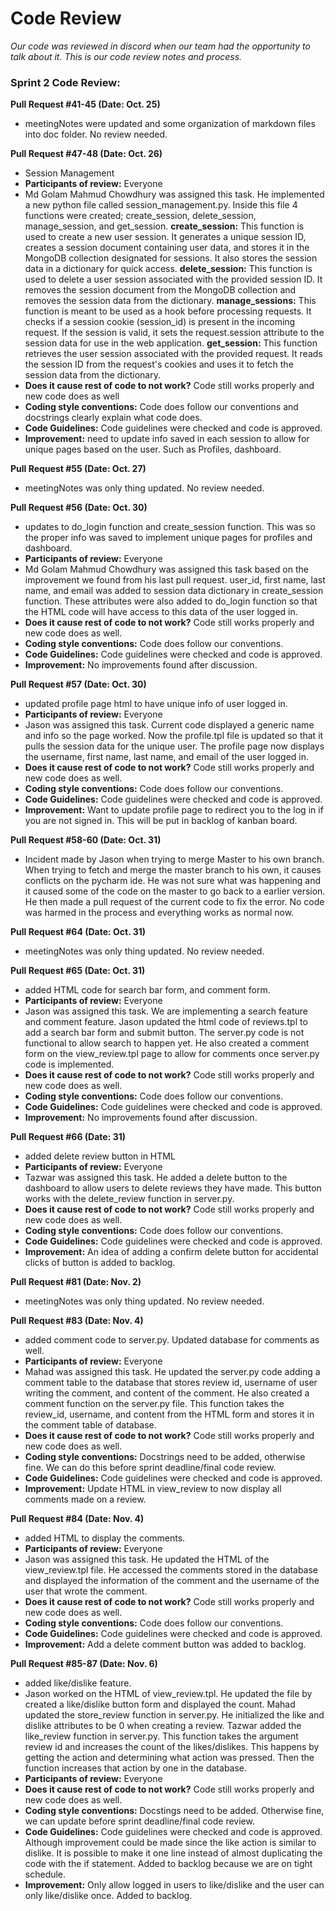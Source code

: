 # Code Review

_Our code was reviewed in discord when our team had the opportunity to talk about it. This is our code review notes and process._

### Sprint 2 Code Review:

__Pull Request #41-45 (Date: Oct. 25)__
* meetingNotes were updated and some organization of markdown files into doc folder. No review needed.

__Pull Request #47-48 (Date: Oct. 26)__
* Session Management
* __Participants of review:__ Everyone
* Md Golam Mahmud Chowdhury was assigned this task. He implemented a new python file called session_management.py. Inside this file 4 functions were created; create_session, delete_session, manage_session, and get_session.
__create_session:__ This function is used to create a new user session. It generates a unique session ID, creates a session document containing user data, and stores it in the MongoDB collection designated for sessions. It also stores the session data in a dictionary for quick access.
__delete_session:__ This function is used to delete a user session associated with the provided session ID. It removes the session document from the MongoDB collection and removes the session data from the dictionary.
__manage_sessions:__ This function is meant to be used as a hook before processing requests. It checks if a session cookie (session_id) is present in the incoming request. If the session is valid, it sets the request.session attribute to the session data for use in the web application.
__get_session:__ This function retrieves the user session associated with the provided request. It reads the session ID from the request's cookies and uses it to fetch the session data from the dictionary.
* __Does it cause rest of code to not work?__ Code still works properly and new code does as well
* __Coding style conventions:__ Code does follow our conventions and docstrings clearly explain what code does.
* __Code Guidelines:__ Code guidelines were checked and code is approved.
* __Improvement:__ need to update info saved in each session to allow for unique pages based on the user. Such as Profiles, dashboard.

__Pull Request #55 (Date: Oct. 27)__
* meetingNotes was only thing updated. No review needed.

__Pull Request #56 (Date: Oct. 30)__
* updates to do_login function and create_session function. This was so the proper info was saved to implement unique pages for profiles and dashboard.
* __Participants of review:__ Everyone
* Md Golam Mahmud Chowdhury was assigned this task based on the improvement we found from his last pull request. user_id, first name, last name, and email was added to session data dictionary in create_session function. These attributes were also added to do_login function so that the HTML code will have access to this data of the user logged in.
* __Does it cause rest of code to not work?__ Code still works properly and new code does as well.
* __Coding style conventions:__ Code does follow our conventions.
* __Code Guidelines:__ Code guidelines were checked and code is approved.
* __Improvement:__ No improvements found after discussion.

__Pull Request #57 (Date: Oct. 30)__
* updated profile page html to have unique info of user logged in.
* __Participants of review:__ Everyone
* Jason was assigned this task. Current code displayed a generic name and info so the page worked. Now the profile.tpl file is updated so that it pulls the session data for the unique user.
The profile page now displays the username, first name, last name, and email of the user logged in.
* __Does it cause rest of code to not work?__ Code still works properly and new code does as well.
* __Coding style conventions:__ Code does follow our conventions.
* __Code Guidelines:__ Code guidelines were checked and code is approved.
* __Improvement:__ Want to update profile page to redirect you to the log in if you are not signed in. This will be put in backlog of kanban board.

__Pull Request #58-60 (Date: Oct. 31)__
* Incident made by Jason when trying to merge Master to his own branch. When trying to fetch and merge the master branch to his own, it causes conflicts on the pycharm ide. He was not sure what was happening and it caused some of the code on the master
to go back to a earlier version. He then made a pull request of the current code to fix the error. No code was harmed in the process and everything works as normal now.

__Pull Request #64 (Date: Oct. 31)__
* meetingNotes was only thing updated. No review needed.

__Pull Request #65 (Date: Oct. 31)__
* added HTML code for search bar form, and comment form.
* __Participants of review:__ Everyone
* Jason was assigned this task. We are implementing a search feature and comment feature. Jason updated the html code of reviews.tpl to add a search bar form and submit button. The server.py code is not functional to allow search to happen yet.
He also created a comment form on the view_review.tpl page to allow for comments once server.py code is implemented.
* __Does it cause rest of code to not work?__ Code still works properly and new code does as well.
* __Coding style conventions:__ Code does follow our conventions.
* __Code Guidelines:__ Code guidelines were checked and code is approved.
* __Improvement:__ No improvements found after discussion.

__Pull Request #66 (Date: 31)__
* added delete review button in HTML
* __Participants of review:__ Everyone
* Tazwar was assigned this task. He added a delete button to the dashboard to allow users to delete reviews they have made. This button works with the delete_review function in server.py.
* __Does it cause rest of code to not work?__ Code still works properly and new code does as well.
* __Coding style conventions:__ Code does follow our conventions.
* __Code Guidelines:__ Code guidelines were checked and code is approved.
* __Improvement:__ An idea of adding a confirm delete button for accidental clicks of button is added to backlog.

__Pull Request #81 (Date: Nov. 2)__
* meetingNotes was only thing updated. No review needed.

__Pull Request #83 (Date: Nov. 4)__
* added comment code to server.py. Updated database for comments as well.
* __Participants of review:__ Everyone
* Mahad was assigned this task. He updated the server.py code adding a comment table to the database that stores review id, username of user writing the comment, and content of the comment.
He also created a comment function on the server.py file. This function takes the review_id, username, and content from the HTML form and stores it in the comment table of database.
* __Does it cause rest of code to not work?__ Code still works properly and new code does as well.
* __Coding style conventions:__ Docstrings need to be added, otherwise fine. We can do this before sprint deadline/final code review.
* __Code Guidelines:__ Code guidelines were checked and code is approved.
* __Improvement:__ Update HTML in view_review to now display all comments made on a review.

__Pull Request #84 (Date: Nov. 4)__
* added HTML to display the comments.
* __Participants of review:__ Everyone
* Jason was assigned this task. He updated the HTML of the view_review.tpl file. He accessed the comments stored in the database and displayed the information of the comment and the username of the user that wrote the comment.
* __Does it cause rest of code to not work?__ Code still works properly and new code does as well.
* __Coding style conventions:__ Code does follow our conventions.
* __Code Guidelines:__ Code guidelines were checked and code is approved.
* __Improvement:__ Add a delete comment button was added to backlog.


__Pull Request #85-87 (Date: Nov. 6)__
* added like/dislike feature.
* Jason worked on the HTML of view_review.tpl. He updated the file by created a like/dislike button form and displayed the count. 
Mahad updated the store_review function in server.py. He initialized the like and dislike attributes to be 0 when creating a review.
Tazwar added the like_review function in server.py. This function takes the argument review id and increases the count of the likes/dislikes. This happens by getting the action and determining what action was pressed. Then the function increases that action by one in the database.
* __Participants of review:__ Everyone
* __Does it cause rest of code to not work?__ Code still works properly and new code does as well.
* __Coding style conventions:__ Docstings need to be added. Otherwise fine, we can update before sprint deadline/final code review.
* __Code Guidelines:__ Code guidelines were checked and code is approved. Although improvement could be made since the like action is similar to dislike. It is possible to make it one line instead of almost duplicating the code with the if statement. Added to backlog because we are on tight schedule.
* __Improvement:__ Only allow logged in users to like/dislike and the user can only like/dislike once. Added to backlog.





